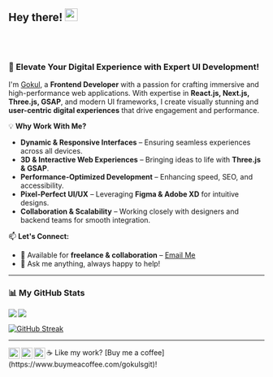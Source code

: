 ## Hey there! <img src="https://media.giphy.com/media/hvRJCLFzcasrR4ia7z/giphy.gif" width="25px">



<br/>
<br/>

### 🚀 Elevate Your Digital Experience with Expert UI Development!

I'm [Gokul](https://portfolio-3d-plum-sigma.vercel.app/
), a **Frontend Developer** with a passion for crafting immersive and high-performance web applications. With expertise in **React.js, Next.js, Three.js, GSAP**, and modern UI frameworks, I create visually stunning and **user-centric digital experiences** that drive engagement and performance.

💡 **Why Work With Me?**
- **Dynamic & Responsive Interfaces** – Ensuring seamless experiences across all devices.
- **3D & Interactive Web Experiences** – Bringing ideas to life with **Three.js & GSAP**.
- **Performance-Optimized Development** – Enhancing speed, SEO, and accessibility.
- **Pixel-Perfect UI/UX** – Leveraging **Figma & Adobe XD** for intuitive designs.
- **Collaboration & Scalability** – Working closely with designers and backend teams for smooth integration.

📫 **Let's Connect:**
- 💼 Available for **freelance & collaboration** – [Email Me](mailto:gokul.kumarrs7@gmail.com)  
- 💬 Ask me anything, always happy to help!

---


### 📊 My GitHub Stats  
<a href="https://github.com/gokuls-git/github-readme-stats">
  <img align="left" src="https://github-readme-stats.vercel.app/api?username=gokuls-git&count_private=true&show_icons=true&theme=radical" />
</a>
<a href="https://github.com/gokuls-git/convoychat">
  <img align="center" src="https://github-readme-stats.vercel.app/api/top-langs/?username=gokuls-git" />
</a>

[![GitHub Streak](https://github-readme-streak-stats.herokuapp.com/?user=gokuls-git)](https://git.io/streak-stats)

---
<a href="https://discord.gg/XTW52Kt">
  <img align="left" alt="Discord" width="22px" src="https://www.svgrepo.com/show/353655/discord-icon.svg" />
</a>
<a href="https://twitter.com/darksied43?t=gF1ECM2BqfQ5k4F5ZiHVKQ&s=09">
  <img align="left" alt="Twitter" width="22px" src="https://www.svgrepo.com/show/475689/twitter-color.svg" />
</a>
<a href="https://www.linkedin.com/in/gokul-s-89120b209">
  <img align="left" alt="LinkedIn" width="22px" src="https://www.svgrepo.com/show/475661/linkedin-color.svg" />
</a>
☕ Like my work? [Buy me a coffee](https://www.buymeacoffee.com/gokulsgit)!
